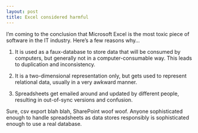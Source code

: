```yaml
---
layout: post
title: Excel considered harmful
---
```


I’m coming to the conclusion that Microsoft Excel is the most toxic piece of software in the IT industry. Here’s a few reasons why…

1. It is used as a faux-database to store data that will be consumed by computers, but generally not in a computer-consumable way. This leads to duplication and inconsistency. 

2. It is a two-dimensional representation only, but gets used to represent relational data, usually in a very awkward manner.

3. Spreadsheets get emailed around and updated by different people, resulting in out-of-sync versions and confusion.

Sure, csv export blah blah, SharePoint woof woof. Anyone sophisticated enough to handle spreadsheets as data stores responsibly is sophisticated enough to use a real database.
